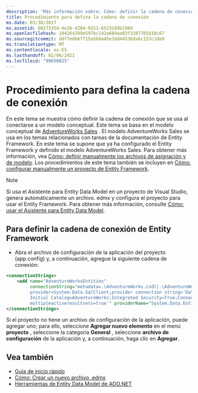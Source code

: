```yaml
---
description: 'Más información sobre: Cómo: definir la cadena de conexión'
title: Procedimiento para defina la cadena de conexión
ms.date: 03/30/2017
ms.assetid: 6027335d-4e26-420d-9151-6523289b1989
ms.openlocfilehash: 104264299e597bc142a689aa83f3207765d18c67
ms.sourcegitcommit: ddf7edb67715a5b9a45e3dd44536dabc153c1de0
ms.translationtype: MT
ms.contentlocale: es-ES
ms.lasthandoff: 02/06/2021
ms.locfileid: "99650825"
---
```

# <a name="how-to-define-the-connection-string"></a>Procedimiento para defina la cadena de conexión

En este tema se muestra cómo definir la cadena de conexión que se usa al conectarse a un modelo conceptual. Este tema se basa en el modelo conceptual de [AdventureWorks Sales](/previous-versions/dotnet/netframework-4.0/bb387147(v=vs.100)) . El modelo AdventureWorks Sales se usa en los temas relacionados con tareas de la documentación de Entity Framework. En este tema se supone que ya ha configurado el Entity Framework y definido el modelo AdventureWorks Sales. Para obtener más información, vea [Cómo: definir manualmente los archivos de asignación y de modelo](/previous-versions/dotnet/netframework-4.0/bb399785(v=vs.100)). Los procedimientos de este tema también se incluyen en [Cómo: configurar manualmente un proyecto de Entity Framework](/previous-versions/dotnet/netframework-4.0/bb738546(v=vs.100)).

> [!NOTE]
> Si usa el Asistente para Entity Data Model en un proyecto de Visual Studio, genera automáticamente un archivo. edmx y configura el proyecto para usar el Entity Framework. Para obtener más información, consulte [Cómo: usar el Asistente para Entity Data Model](/previous-versions/dotnet/netframework-4.0/bb738677(v=vs.100)).

## <a name="to-define-the-entity-framework-connection-string"></a>Para definir la cadena de conexión de Entity Framework

- Abra el archivo de configuración de la aplicación del proyecto (app.config) y, a continuación, agregue la siguiente cadena de conexión:

```xml
<connectionStrings>
    <add name="AdventureWorksEntities"
         connectionString="metadata=.\AdventureWorks.csdl|.\AdventureWorks.ssdl|.\AdventureWorks.msl;
         provider=System.Data.SqlClient;provider connection string='Data Source=localhost;
         Initial Catalog=AdventureWorks;Integrated Security=True;Connection Timeout=60;
         multipleactiveresultsets=true'" providerName="System.Data.EntityClient" />
</connectionStrings>
```

Si el proyecto no tiene un archivo de configuración de la aplicación, puede agregar uno; para ello, seleccione **Agregar nuevo elemento** en el menú **proyecto** , seleccione la categoría **General** , seleccione **archivo de configuración** de la aplicación y, a continuación, haga clic en **Agregar**.

## <a name="see-also"></a>Vea también

- [Guía de inicio rápido](/previous-versions/dotnet/netframework-4.0/bb399182(v=vs.100))
- [Cómo: Crear un nuevo archivo .edmx](/previous-versions/dotnet/netframework-4.0/cc716703(v=vs.100))
- [Herramientas de Entity Data Model de ADO.NET](/previous-versions/dotnet/netframework-4.0/bb399249(v=vs.100))

